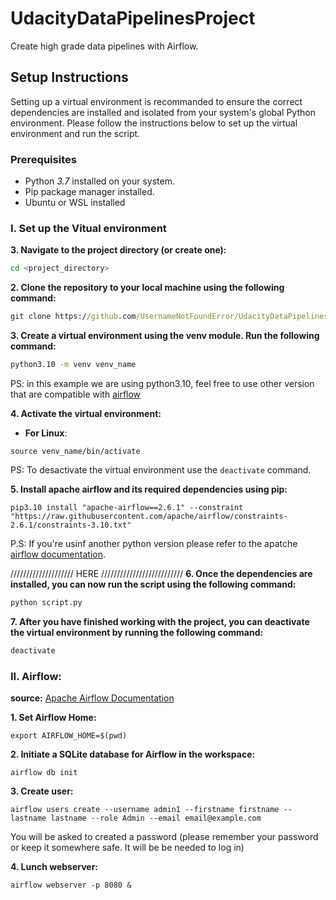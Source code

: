 # UdacityDataPipelinesProject
Create high grade data pipelines with Airflow. 

## Setup Instructions

Setting up a virtual environment is recommanded to ensure the correct dependencies are installed and isolated from your system's global Python environment. Please follow the instructions below to set up the virtual environment and run the script.

### Prerequisites
* Python *3.7* installed on your system.
* Pip package manager installed.
* Ubuntu or WSL installed

### I. Set up the Vitual environment 
**3. Navigate to the project directory (or create one):**
```bash
cd <project_directory>
```
**2. Clone the repository to your local machine using the following command:**
``` cmd
git clone https://github.com/UsernameNotFoundError/UdacityDataPipelinesProject.git
```

**3. Create a virtual environment using the venv module. Run the following command:**

```cmd
python3.10 -m venv venv_name
```
PS: in this example we are using python3.10, feel free to use other version that are compatible with [airflow](https://airflow.apache.org/docs/apache-airflow/stable/installation/prerequisites.html)

**4. Activate the virtual environment:**
  * **For Linux**:
```shell
source venv_name/bin/activate
```
PS: To desactivate the virtual environment use the `deactivate` command.

**5. Install apache airflow and its required dependencies using pip:**

```shell
pip3.10 install "apache-airflow==2.6.1" --constraint "https://raw.githubusercontent.com/apache/airflow/constraints-2.6.1/constraints-3.10.txt"
```
P.S: If you're usinf another python version please refer to the apatche [airflow documentation](https://airflow.apache.org/docs/apache-airflow/stable/start.html). 


//////////////////// HERE //////////////////////////
**6. Once the dependencies are installed, you can now run the script using the following command:**

```cmd
python script.py
```

**7. After you have finished working with the project, you can deactivate the virtual environment by running the following command:**
```cmd
deactivate
```

### II. Airflow:
**source:**  [Apache Airflow Documentation](https://airflow.apache.org/docs/apache-airflow/stable/start.html)

**1. Set Airflow Home:**
```shell
export AIRFLOW_HOME=$(pwd)
```

**2. Initiate a SQLite database for Airflow in the workspace:**
```shell
airflow db init
```

**3. Create user:**
```shell
airflow users create --username admin1 --firstname firstname --lastname lastname --role Admin --email email@example.com
```
You will be asked to created a password (please remember your password or keep it somewhere safe. It will be be needed to log in)

**4. Lunch webserver:**
```shell
airflow webserver -p 8080 &
```






